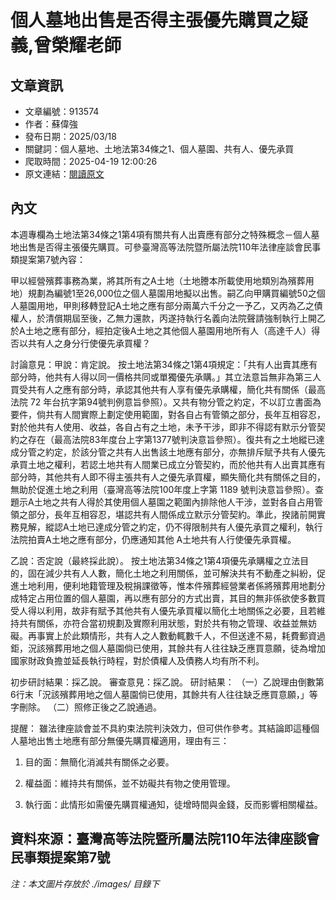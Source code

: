 # 個人墓地出售是否得主張優先購買之疑義,曾榮耀老師

## 文章資訊
- 文章編號：913574
- 作者：蘇偉強
- 發布日期：2025/03/18
- 關鍵詞：個人墓地、土地法第34條之1、個人墓園、共有人、優先承買
- 爬取時間：2025-04-19 12:00:26
- 原文連結：[閱讀原文](https://real-estate.get.com.tw/Columns/detail.aspx?no=913574)

## 內文
本週專欄為土地法第34條之1第4項有關共有人出賣應有部分之特殊概念－個人墓地出售是否得主張優先購買。可參臺灣高等法院暨所屬法院110年法律座談會民事類提案第7號內容：

甲以經營殯葬事務為業，將其所有之A土地（土地謄本所載使用地類別為殯葬用地）規劃為編號1至26,000位之個人墓園用地擬以出售。嗣乙向甲購買編號50之個人墓園用地，甲則移轉登記A土地之應有部分兩萬六千分之一予乙，又丙為乙之債權人，於清償期屆至後，乙無力還款，丙遂持執行名義向法院聲請強制執行上開乙於A土地之應有部分，經拍定後A土地之其他個人墓園用地所有人（高達千人）得否以共有人之身分行使優先承買權？

討論意見：甲說：肯定說。 按土地法第34條之1第4項規定：「共有人出賣其應有部分時，他共有人得以同一價格共同或單獨優先承購。」其立法意旨無非為第三人買受共有人之應有部分時，承認其他共有人享有優先承購權，簡化共有關係（最高法院 72 年台抗字第94號判例意旨參照）。又共有物分管之約定，不以訂立書面為要件，倘共有人間實際上劃定使用範圍，對各自占有管領之部分，長年互相容忍，對於他共有人使用、收益，各自占有之土地，未予干涉，即非不得認有默示分管契約之存在（最高法院83年度台上字第1377號判決意旨參照）。復共有之土地縱已達成分管之約定，於該分管之共有人出售該土地應有部分，亦無排斥賦予共有人優先承買土地之權利，若認土地共有人間業已成立分管契約，而於他共有人出賣其應有部分時，其他共有人即不得主張共有人之優先承買權，顯失簡化共有關係之目的，無助於促進土地之利用（臺灣高等法院100年度上字第 1189 號判決意旨參照）。查題示A土地之共有人得於其使用個人墓園之範圍內排除他人干涉，並對各自占用管領之部分，長年互相容忍，堪認共有人間係成立默示分管契約。準此，揆諸前開實務見解，縱認A土地已達成分管之約定，仍不得限制共有人優先承買之權利，執行法院拍賣A土地之應有部分，仍應通知其他 A土地共有人行使優先承買權。

乙說：否定說（最終採此說）。 按土地法第34條之1第4項優先承購權之立法目的，固在減少共有人人數，簡化土地之利用關係，並可解決共有不動產之糾紛，促進土地利用，便利地籍管理及稅捐課徵等，惟本件殯葬經營業者係將殯葬用地劃分成特定占用位置的個人墓園，再以應有部分的方式出賣，其目的無非係欲使多數買受人得以利用，故非有賦予其他共有人優先承買權以簡化土地關係之必要，且若維持共有關係，亦符合當初規劃及實際利用狀態，對於共有物之管理、收益並無妨礙。再事實上於此類情形，共有人之人數動輒數千人，不但送達不易，耗費郵資過鉅，況該殯葬用地之個人墓園倘已使用，其餘共有人往往缺乏應買意願，徒為增加國家財政負擔並延長執行時程，對於債權人及債務人均有所不利。

初步研討結果：採乙說。 審查意見：採乙說。 研討結果： （一）乙說理由倒數第6行末「況該殯葬用地之個人墓園倘已使用，其餘共有人往往缺乏應買意願，」等字刪除。 （二）照修正後之乙說通過。

提醒： 雖法律座談會並不具約束法院判決效力，但可供作參考。其結論即這種個人墓地出售土地應有部分無優先購買權適用，理由有三：

1. 目的面：無簡化消滅共有關係之必要。

2. 權益面：維持共有關係，並不妨礙共有物之使用管理。

3. 執行面：此情形如需優先購買權通知，徒增時間與金錢，反而影響相關權益。

資料來源：臺灣高等法院暨所屬法院110年法律座談會民事類提案第7號
---
*注：本文圖片存放於 ./images/ 目錄下*
